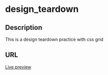 # design_teardown

## Description
This is a design teardown practice with css grid

## URL
[Live preview](http://htmlpreview.github.io/?https://github.com/jcromerohdz/design_teardown/blob/layout/index.html)